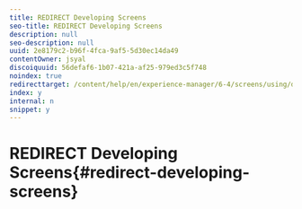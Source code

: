 ```yaml
---
title: REDIRECT Developing Screens
seo-title: REDIRECT Developing Screens
description: null
seo-description: null
uuid: 2e8179c2-b96f-4fca-9af5-5d30ec14da49
contentOwner: jsyal
discoiquuid: 56defaf6-1b07-421a-af25-979ed3c5f748
noindex: true
redirecttarget: /content/help/en/experience-manager/6-4/screens/using/developing-screens
index: y
internal: n
snippet: y
---
```


# REDIRECT Developing Screens{#redirect-developing-screens}


